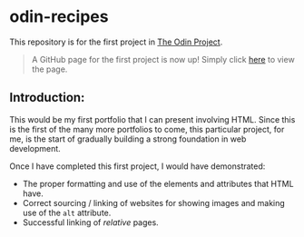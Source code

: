 # odin-recipes
This repository is for the first project in [The Odin Project](https://www.theodinproject.com/about).

> A GitHub page for the first project is now up! Simply click [here](https://neo-ran.github.io/odin-recipes/) to view the page.

## Introduction:
This would be my first portfolio that I can present involving HTML. Since this is the first of the many more portfolios to come, this particular project, for me, is the start of gradually building a strong foundation in web development. 

Once I have completed this first project, I would have demonstrated:

- The proper formatting and use of the elements and attributes that HTML have.
- Correct sourcing / linking of websites for showing images and making use of the `alt` attribute.
- Successful linking of _relative_ pages.